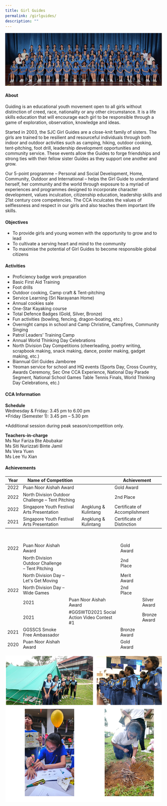 ```yaml
---
title: Girl Guides
permalink: /girlguides/
description: ""
---
```

![](/images/CCA/2023/Girl%20guides/girl%20guides.jpg)

#### **About**
Guiding is an educational youth movement open to all girls without distinction of creed, race, nationality or any other circumstance. It is a life skills education that will encourage each girl to be responsible through a game of exploration, observation, knowledge and ideas.  
  
Started in 2003, the SJC Girl Guides are a close-knit family of sisters. The girls are trained to be resilient and resourceful individuals through both indoor and outdoor activities such as camping, hiking, outdoor cooking, tent-pitching, foot drill, leadership development opportunities and community service. These events allow the Guides to forge friendships and strong ties with their fellow sister Guides as they support one another and grow.  
  
Our 5-point programme – Personal and Social Development, Home, Community, Outdoor and International – helps the Girl Guide to understand herself, her community and the world through exposure to a myriad of experiences and programmes designed to incorporate character development, values inculcation, citizenship education, leadership skills and 21st century core competencies. The CCA inculcates the values of selflessness and respect in our girls and also teaches them important life skills.

#### **Objectives**
*   To provide girls and young women with the opportunity to grow and to lead
*   To cultivate a serving heart and mind to the community
*   To maximise the potential of Girl Guides to become responsible global citizens

#### **Activities**
*   Proficiency badge work preparation
*   Basic First Aid Training
*   Foot drills
*   Outdoor cooking, Camp craft &amp; Tent-pitching
*   Service Learning (Sri Narayanan Home)
*   Annual cookies sale
*   One-Star Kayaking course
*   Total Defence Badges (Gold, Silver, Bronze)
*   Fun activities (bowling, fencing, dragon-boating, etc.)
*   Overnight camps in school and Camp Christine, Campfires, Community Singing
*   Patrol Leaders’ Training Camp
*   Annual World Thinking Day Celebrations
*   North Division Day Competitions (cheerleading, poetry writing, scrapbook making, snack making, dance, poster making, gadget making, etc.)
*   Biannual Girl Guides Jamboree
*   Yeoman service for school and HQ events (Sports Day, Cross Country, Awards Ceremony, Sec One CCA Experience, National Day Parade Segment, National School Games Table Tennis Finals, World Thinking Day Celebrations, etc.)

#### **CCA Information**

**Schedule**        
<br>Wednesday &amp; Friday: 3.45 pm to 6.00 pm
<br>*Friday (Semester 1): 3.45 pm – 5.30 pm<br>

*Additional session during peak season/competition only.

**Teachers-in-charge**
<br>Ms Nur Fariza Bte Abubakar <br> 
Ms Siti Nurizzati Binte Jamil<br>
Ms Vera Yuen
<br>Ms Lee Yu Xian<br>


#### **Achievements**
| Year |   Name of Competition       |  | Achievement |
| ---------- | --------------------- | ---------- | ---------- |
| 2022    | Puan Noor Aishah Award     |   | Gold Award |
| 2022    | North Division Outdoor Challenge – Tent Pitching     |  | 2nd Place |
| 2022    | Singapore Youth Festival Arts Presentation     | Angklung &amp; Kulintang     | Certificate of Accomplishment |
| 2021    | Singapore Youth Festival Arts Presentation     | Angklung &amp; Kulintang     | Certificate of Distinction |
<br><table class="tg">
<thead>
   <tr>
    <td class="tg-zr06">2022<br></td>
    <td class="tg-zr06">Puan Noor Aishah Award<br></td>
    <td class="tg-ktyi"></td>
    <td class="tg-zr06">Gold Award<br></td>
  </tr>
  <tr>
    <td rowspan="5" class="tg-zr06">2022<br></td>
    <td class="tg-zr06">North Division Outdoor Challenge 
			      – Tent Pitching<br></td>
    <td class="tg-ktyi"></td>
    <td class="tg-zr06">2nd Place<br></td>
  </tr>
  <tr>
    <td class="tg-zr06">North Division Day – Let's Get Moving<br></td>
    <td class="tg-ktyi"></td>
    <td class="tg-zr06">Merit Award<br></td>
  </tr>
  <tr>
    <td class="tg-zr06">North Division Day – Wide Games<br></td>
    <td class="tg-ktyi"></td>
    <td class="tg-zr06">2nd Place<br></td>
  
  </tr>
  <tr>
    <td class="tg-zr06">2021<br></td>
    <td class="tg-zr06">Puan Noor Aishah Award<br></td>
    <td class="tg-ktyi"></td>
    <td class="tg-zr06">Silver Award<br></td>
  </tr>
  <tr><td class="tg-zr06">2021<br></td>
    <td class="tg-zr06">#GGSWTD2021 Social Action Video Contest #1<br></td>
    <td class="tg-ktyi"></td>
    <td class="tg-zr06">Bronze Award<br></td>
  </tr>
	<tr><td class="tg-zr06">2021<br></td>
    <td class="tg-zr06">GGSSCS Smoke Free Ambassador<span style="mso-tab-count:1"><br></span></td>
    <td class="tg-ktyi"></td>
    <td class="tg-zr06">Bronze Award<br></td>
  </tr>

  <tr>
    <td class="tg-zr06">2020<br></td>
    <td class="tg-zr06">Puan Noor Aishah Award<br></td>
    <td class="tg-ktyi"></td>
    <td class="tg-zr06">Gold Award<br></td>
  </tr>
</thead></table>


![](/images/CCA/Uniformed%20Groups/Girl%20Guides/G2.png)